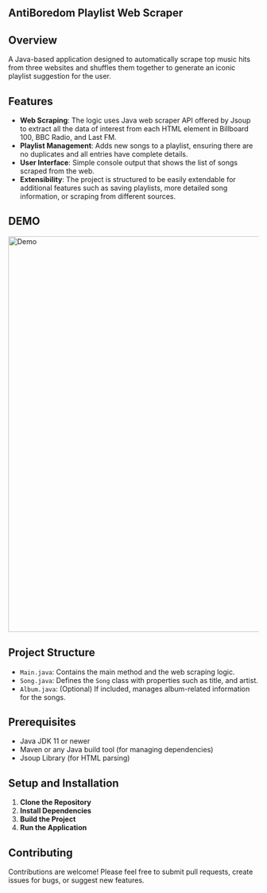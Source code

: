## AntiBoredom Playlist Web Scraper

## Overview
A Java-based application designed to automatically scrape top music hits from three websites and shuffles them together to generate an iconic playlist suggestion for the user.

## Features
- **Web Scraping**: The logic uses Java web scraper API offered by Jsoup to extract all the data of interest from each HTML element in Billboard 100, BBC Radio, and Last FM. 
- **Playlist Management**: Adds new songs to a playlist, ensuring there are no duplicates and all entries have complete details.
- **User Interface**: Simple console output that shows the list of songs scraped from the web.
- **Extensibility**: The project is structured to be easily extendable for additional features such as saving playlists, more detailed song information, or scraping from different sources.

## DEMO
<img width="796" alt="Demo" src="https://github.com/osifalujoi1/AntiBoredomPlaylist/assets/122557631/25e8c6bc-49b7-440d-8576-0f2dbb6addb8">


## Project Structure
- `Main.java`: Contains the main method and the web scraping logic.
- `Song.java`: Defines the `Song` class with properties such as title, and artist.
- `Album.java`: (Optional) If included, manages album-related information for the songs.

## Prerequisites
- Java JDK 11 or newer
- Maven or any Java build tool (for managing dependencies)
- Jsoup Library (for HTML parsing)

## Setup and Installation
1. **Clone the Repository**
2. **Install Dependencies**
3. **Build the Project**
4. **Run the Application**

## Contributing
Contributions are welcome! Please feel free to submit pull requests, create issues for bugs, or suggest new features.


